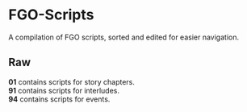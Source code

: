 # FGO-Scripts

A compilation of FGO scripts, sorted and edited for easier navigation.

## Raw

**01** contains scripts for story chapters.  
**91** contains scripts for interludes.  
**94** contains scripts for events.